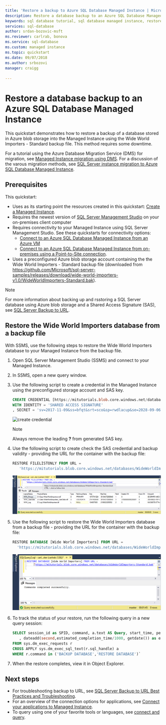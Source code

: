 ```yaml
---
title: 'Restore a backup to Azure SQL Database Managed Instance | Microsoft Docs'
description: Restore a database backup to an Azure SQL Database Managed Instance using SSMS.
keywords: sql database tutorial, sql database managed instance, restore a backup
services: sql-database
author: srdan-bozovic-msft
ms.reviewer: carlrab, bonova
ms.service: sql-database
ms.custom: managed instance
ms.topic: quickstart
ms.date: 09/07/2018
ms.author: srbozovi
manager: craigg

---
```

# Restore a database backup to an Azure SQL Database Managed Instance

This quickstart demonstrates how to restore a backup of a database stored in Azure blob storage into the Managed Instance using the Wide World Importers - Standard backup file. This method requires some downtime. 

For a tutorial using the Azure Database Migration Service (DMS) for migration, see [Managed Instance migration using DMS](../dms/tutorial-sql-server-to-managed-instance.md). For a discussion of the varous migration methods, see [SQL Server instance migration to Azure SQL Database Managed Instance](sql-database-managed-instance-migrate.md).

## Prerequisites

This quickstart:
- Uses as its starting point the resources created in this quickstart: [Create a Managed Instance](sql-database-managed-instance-get-started.md).
- Requires the newest version of [SQL Server Management Studio](https://docs.microsoft.com/sql/ssms/sql-server-management-studio-ssms) on your on-premises client computer
- Requires connectivity to your Managed Instance using SQL Server Management Studio. See these quickstarts for connectivity options:
  - [Connect to an Azure SQL Database Managed Instance from an Azure VM](sql-database-managed-instance-configure-vm.md)
  - [Connect to an Azure SQL Database Managed Instance from on-premises using a Point-to-Site connection](sql-database-managed-instance-configure-p2s.md).
- Uses a preconfigured Azure blob storage account containing the the Wide World Importers - Standard backup file (downloaded from https://github.com/Microsoft/sql-server-samples/releases/download/wide-world-importers-v1.0/WideWorldImporters-Standard.bak).

> [!NOTE]
> For more information about backing up and rsstoring a SQL Server database using Azure blob storage and a Shared Access Signature (SAS), see [SQL Server Backup to URL](sql-database-managed-instance-get-started-restore.md).

## Restore the Wide World Importers database from a backup file

With SSMS, use the following steps to restore the Wide World Importers database to your Managed Instance from the backup file.

1. Open SQL Server Management Studio (SSMS) and connect to your Managed Instance.
2. In SSMS, open a new query window.
3. Use the following script to create a credential in the Managed Instance using the preconfigured storage account and SAS key.

   ```sql
   CREATE CREDENTIAL [https://mitutorials.blob.core.windows.net/databases] 
   WITH IDENTITY = 'SHARED ACCESS SIGNATURE'
   , SECRET = 'sv=2017-11-09&ss=bfqt&srt=sco&sp=rwdlacup&se=2028-09-06T02:52:55Z&st=2018-09-04T18:52:55Z&spr=https&sig=WOTiM%2FS4GVF%2FEEs9DGQR9Im0W%2BwndxW2CQ7%2B5fHd7Is%3D' 
    ```

    ![create credential](./media/sql-database-managed-instance-get-started-restore/credential.png)

    > [!NOTE]
    > Always remove the leading **?** from generated SAS key.

3. Use the following script to create check the SAS credential and backup validity - providing the URL for the container with the backup file:

   ```sql
   RESTORE FILELISTONLY FROM URL = 
      'https://mitutorials.blob.core.windows.net/databases/WideWorldImporters-Standard.bak'
   ```

    ![file list](./media/sql-database-managed-instance-get-started-restore/file-list.png)

4. Use the following script to restore the Wide World Importers database from a backup file - providing the URL for the container with the backup file:

   ```sql
   RESTORE DATABASE [Wide World Importers] FROM URL =
     'https://mitutorials.blob.core.windows.net/databases/WideWorldImporters-Standard.bak'
   ```

    ![restore](./media/sql-database-managed-instance-get-started-restore/restore.png)

5. To track the status of your restore, run the following query in a new query session:

   ```sql
   SELECT session_id as SPID, command, a.text AS Query, start_time, percent_complete
      , dateadd(second,estimated_completion_time/1000, getdate()) as estimated_completion_time 
   FROM sys.dm_exec_requests r 
   CROSS APPLY sys.dm_exec_sql_text(r.sql_handle) a 
   WHERE r.command in ('BACKUP DATABASE','RESTORE DATABASE')`
   ```

6. When the restore completes, view it in Object Explorer. 

## Next steps

- For troubleshooting backup to URL, see [SQL Server Backup to URL Best Practices and Troubleshooting](https://docs.microsoft.com/sql/relational-databases/backup-restore/sql-server-backup-to-url-best-practices-and-troubleshooting).
- For an overview of the connection options for applications, see [Connect your applications to Managed Instance](sql-database-managed-instance-connect-app.md).
- To query using one of your favorite tools or languages, see [connect and query](sql-database-connect-query.md).